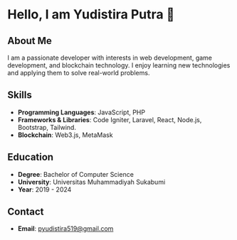 # Hello, I am Yudistira Putra 👋

## About Me
I am a passionate developer with interests in web development, game development, and blockchain technology. I enjoy learning new technologies and applying them to solve real-world problems.

## Skills
- **Programming Languages**: JavaScript, PHP
- **Frameworks & Libraries**: Code Igniter, Laravel, React, Node.js, Bootstrap, Tailwind.
- **Blockchain**: Web3.js, MetaMask

## Education
- **Degree**: Bachelor of Computer Science
- **University**: Universitas Muhammadiyah Sukabumi
- **Year**: 2019 - 2024

## Contact
- **Email**: pyudistira519@gmail.com
